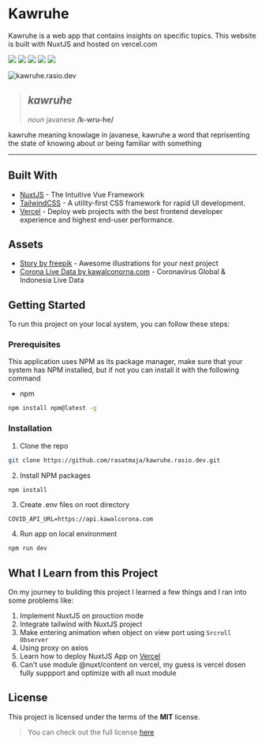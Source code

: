 # Kawruhe

Kawruhe is a web app that contains insights on specific topics. This website is built with NuxtJS and hosted on vercel.com

![](https://img.shields.io/badge/Version-1.0.0-informational?style=flat&logo=<LOGO_NAME>&logoColor=white&color=2bbc8a)
![](https://img.shields.io/badge/Build-Sucess-informational?style=flat&logo=<LOGO_NAME>&logoColor=white&color=2bbc8a)
![](https://img.shields.io/badge/NPM-6.14.8-informational?style=flat&logo=npm&logoColor=white&color=C83837)
![](https://img.shields.io/badge/NuxtJS-2.14.5-informational?style=flat&logo=nuxt-js&logoColor=white&color=2bbc8a)
![](https://img.shields.io/badge/@nuxt/tailwindcss-3.0.2-informational?style=flat&logo=tailwind-css&logoColor=white&color=38B2AC)

![kawruhe.rasio.dev](https://github.com/rasatmaja/kawruhe.rasio.dev/raw/main/assets/img/covid/cover.gif)

> ## ***kawruhe***
> *noun*
> javanese **/k-wru-he/**

kawruhe meaning knowlage in javanese, kawruhe a word that reprisenting the state of knowing about or being familiar with something

---

## Built With

* [NuxtJS](https://nuxtjs.org/) - The Intuitive Vue Framework
* [TailwindCSS](https://tailwindcss.com/) - A utility-first CSS framework for rapid UI development.
* [Vercel](https://vercel.com/dashboard) - Deploy web projects with the best frontend developer experience and highest end-user performance.

## Assets

* [Story by freepik](https://stories.freepik.com/) - Awesome illustrations for your next project
* [Corona Live Data by kawalconorna.com](https://kawalcorona.com/api/) - Coronavirus Global & Indonesia Live Data

## Getting Started

To run this project on your local system, you can follow these steps:

### Prerequisites

This application uses NPM as its package manager, make sure that your system has NPM installed, but if not you can install it with the following command

* npm
```sh
npm install npm@latest -g
```

### Installation

1. Clone the repo
```sh
git clone https://github.com/rasatmaja/kawruhe.rasio.dev.git
```
2. Install NPM packages
```sh
npm install
```
3. Create .env files on root directory
```
COVID_API_URL=https://api.kawalcorona.com
```
4. Run app on local environment
```sh
npm run dev
```

## What I Learn from this Project 
On my journey to building this project I learned a few things and I ran into some problems like:

1. Implement NuxtJS on prouction mode
2. Integrate tailwind with NuxtJS project
3. Make entering animation when object on view port using `Srcroll Observer`
4. Using proxy on axios
5. Learn how to deploy NuxtJS App on [Vercel](https://vercel.com/)
6. Can't use module @nuxt/content on vercel, my guess is vercel dosen fully suppport and optimize with all nuxt module

## License
This project is licensed under the terms of the **MIT** license.
>You can check out the full license [here](https://github.com/rasatmaja/kawruhe.rasio.dev/blob/main/LICENSE)
